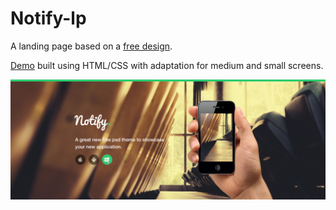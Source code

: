 # Notify-lp

A landing page based on a <a href="http://graphicburger.com/notify-psd-theme/" title="Link to PSD file">free design</a>. <br>


<a href="https://notify-lp.herokuapp.com" title="Demonstration">Demo</a> built using HTML/CSS with adaptation for medium and small screens. <br>


<img src='/title_screen.jpg' style='align:center'>
